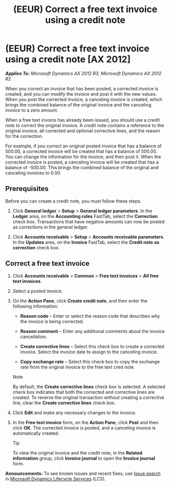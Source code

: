﻿---
title: (EEUR) Correct a free text invoice using a credit note
TOCTitle: (EEUR) Correct a free text invoice using a credit note
ms:assetid: a6b96e39-10d7-43c6-b8fb-bd3a5145835b
ms:mtpsurl: https://technet.microsoft.com/en-us/library/JJ911005(v=AX.60)
ms:contentKeyID: 52075303
ms.date: 04/18/2014
mtps_version: v=AX.60
---

# (EEUR) Correct a free text invoice using a credit note [AX 2012]


_**Applies To:** Microsoft Dynamics AX 2012 R3, Microsoft Dynamics AX 2012 R2_

When you correct an invoice that has been posted, a corrected invoice is created, and you can modify the invoice and post it with the new values. When you post the corrected invoice, a canceling invoice is created, which brings the combined balance of the original invoice and the canceling invoice to a zero amount.

When a free text invoice has already been issued, you should use a credit note to correct the original invoice. A credit note contains a reference to the original invoice, all corrected and optional corrective lines, and the reason for the correction.

For example, if you correct an original posted invoice that has a balance of 500.00, a corrected invoice will be created that has a balance of 500.00. You can change the information for the invoice, and then post it. When the corrected invoice is posted, a canceling invoice will be created that has a balance of -500.00. This brings the combined balance of the original and canceling invoices to 0.00.

## Prerequisites

Before you can create a credit note, you must follow these steps.

1.  Click **General ledger** \> **Setup** \> **General ledger parameters**. In the **Ledger** area, on the **Accounting rules** FastTab, select the **Correction** check box. Transactions that have negative amounts can now be posted as corrections in the general ledger.

2.  Click **Accounts receivable** \> **Setup** \> **Accounts receivable parameters**. In the **Updates** area, on the **Invoice** FastTab, select the **Credit note as correction** check box.

## Correct a free text invoice

1.  Click **Accounts receivable** \> **Common** \> **Free text invoices** \> **All free text invoices**.

2.  Select a posted invoice.

3.  On the **Action Pane**, click **Create credit note**, and then enter the following information:
    
      - **Reason code** – Enter or select the reason code that describes why the invoice is being corrected.
    
      - **Reason comment** – Enter any additional comments about the invoice cancellation.
    
      - **Create corrective lines** – Select this check box to create a corrected invoice. Select the invoice date to assign to the canceling invoice.
    
      - **Copy exchange rate** – Select this check box to copy the exchange rate from the original invoice to the free text cred note.
    

    > [!NOTE]
    > <P>By default, the <STRONG>Create corrective lines</STRONG> check box is selected. A selected check box indicates that both the corrected and corrective lines are created. To reverse the original transaction without creating a corrective line, clear the <STRONG>Create corrective lines</STRONG> check box.</P>



4.  Click **Edit** and make any necessary changes to the invoice.

5.  In the **Free text invoice** form, on the **Action Pane**, click **Post** and then click **OK**. The corrected invoice is posted, and a canceling invoice is automatically created.
    

    > [!TIP]
    > <P>To view the original invoice and the credit note, in the <STRONG>Related information</STRONG> group, click <STRONG>Invoice journal</STRONG> to open the <STRONG>Invoice journal</STRONG> form.</P>


  
**Announcements:** To see known issues and recent fixes, use [Issue search](http://go.microsoft.com/fwlink/?linkid=389258) in [Microsoft Dynamics Lifecycle Services](http://go.microsoft.com/fwlink/?linkid=306505) (LCS).

